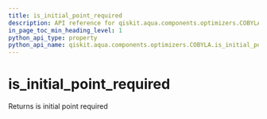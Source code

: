 ```yaml
---
title: is_initial_point_required
description: API reference for qiskit.aqua.components.optimizers.COBYLA.is_initial_point_required
in_page_toc_min_heading_level: 1
python_api_type: property
python_api_name: qiskit.aqua.components.optimizers.COBYLA.is_initial_point_required
---
```


# is\_initial\_point\_required

Returns is initial point required

